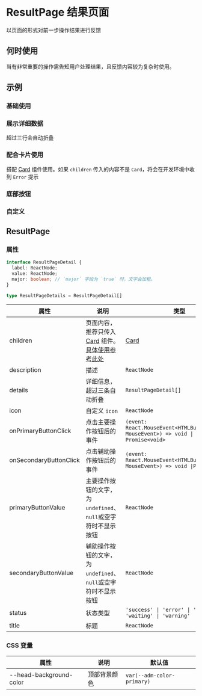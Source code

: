# ResultPage 结果页面

以页面的形式对前一步操作结果进行反馈

## 何时使用

当有非常重要的操作需告知用户处理结果，且反馈内容较为复杂时使用。

## 示例

### 基础使用

<code src="./demos/demo1.tsx"></code>

### 展示详细数据

超过三行会自动折叠
<code src="./demos/demo2.tsx"></code>

### 配合卡片使用

搭配 [Card](/zh/components/card) 组件使用。如果 `children` 传入的内容不是 `Card`，将会在开发环境中收到 `Error` 提示
<code src="./demos/demo3.tsx"></code>

### 底部按钮

<code src="./demos/demo4.tsx"></code>

### 自定义

<code src="./demos/demo5.tsx"></code>

## ResultPage

### 属性

```typescript | pure
interface ResultPageDetail {
  label: ReactNode;
  value: ReactNode;
  major: boolean; // `major` 字段为 `true` 时，文字会加粗。
}

type ResultPageDetails = ResultPageDetail[]
```

| 属性                   | 说明                                                                                     | 类型                                                                                | 默认值   |
| ---------------------- | ---------------------------------------------------------------------------------------- | ----------------------------------------------------------------------------------- | -------- |
| children               | 页面内容，推荐只传入 [Card](/zh/components/card) 组件。[具体使用参考此处](#配合卡片使用) | [Card](/zh/components/card)                                                         | -        |
| description            | 描述                                                                                     | `ReactNode`                                                                         | -        |
| details                | 详细信息，超过三条自动折叠                                                               | `ResultPageDetail[]`                                                                | -        |
| icon                   | 自定义 `icon`                                                                            | `ReactNode`                                                                         | -        |
| onPrimaryButtonClick   | 点击主要操作按钮后的事件                                                                 | `(event: React.MouseEvent<HTMLButtonElement, MouseEvent>) => void \| Promise<void>` | -        |
| onSecondaryButtonClick | 点击辅助操作按钮后的事件                                                                 | `(event: React.MouseEvent<HTMLButtonElement, MouseEvent>) => void \|Promise<void>`  | -        |
| primaryButtonValue     | 主要操作按钮的文字，为`undefined`、`null`或空字符时不显示按钮                            | `ReactNode`                                                                         | -        |
| secondaryButtonValue   | 辅助操作按钮的文字，为`undefined`、`null`或空字符时不显示按钮                            | `ReactNode`                                                                         | -        |
| status                 | 状态类型                                                                                 | `'success' \| 'error' \| 'info' \| 'waiting' \| 'warning' `                         | `'info'` |
| title                  | 标题                                                                                     | `ReactNode`                                                                         | -        |

### CSS 变量

| 属性                    | 说明         | 默认值                     |
| ----------------------- | ------------ | -------------------------- |
| --head-background-color | 顶部背景颜色 | `var(--adm-color-primary)` |
